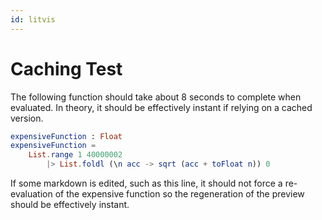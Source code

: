 ```yaml
---
id: litvis
---
```


# Caching Test

The following function should take about 8 seconds to complete when evaluated. In theory, it should be effectively instant if relying on a cached version.

```elm {r}
expensiveFunction : Float
expensiveFunction =
    List.range 1 40000002
        |> List.foldl (\n acc -> sqrt (acc + toFloat n)) 0
```

If some markdown is edited, such as this line, it should not force a re-evaluation of the expensive function so the regeneration of the preview should be effectively instant.
